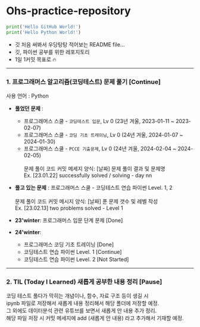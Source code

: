 # Ohs-practice-repository
``` python
print('Hello GitHub World!')
print('Hello Python World!')
```
* 깃 처음 써봐서 우당탕탕 적어보는 README file...
* 깃, 파이썬 공부를 위한 레포지토리
* 1일 1커밋 목표로 🔥
---

### 1. 프로그래머스 알고리즘(코딩테스트) 문제 풀기 [Continue]
사용 언어 : Python   
   
* **풀었던 문제** :
  * 프로그래머스 스쿨 - `코딩테스트 입문`, Lv 0 (23년 겨울, 2023-01-11 ~ 2023-02-07)
  * 프로그래머스 스쿨 - `코딩 기초 트레이닝`, Lv 0 (24년 겨울, 2024-01-07 ~ 2024-01-30)
  * 프로그래머스 스쿨 - `PCCE 기출문제`, Lv 0 (24년 겨울, 2024-02-04 ~ 2024-02-05)
<br></br>
문제 풀이 코드 커밋 메세지 양식: [날짜] 문제 풀이 결과 및 문제명   
Ex. [23.01.22] successfully solved / solving - day nn   
   
* **풀고 있는 문제** : 프로그래머스 스쿨 - 코딩테스트 연습 파이썬 Level. 1, 2
<br></br>
문제 풀이 코드 커밋 메시지 양식: [날짜] 푼 문제 갯수 및 레벨 작성   
Ex. [23.02.13] two problems solved - Level 1

* **23'winter**: 프로그래머스 입문 단계 문제 [Done]
* **24'winter**:
   * 프로그래머스 코딩 기초 트레이닝 [Done]
   * 코딩테스트 연습 파이썬 Level. 1 [Continue]
   * 코딩테스트 연습 파이썬 Level. 2 [Not Started]
---

### 2. TIL (Today I Learned) 새롭게 공부한 내용 정리 [Pause]
코딩 테스트 풀다가 막히는 개념이나, 함수, 자료 구조 등이 생길 시   
ipynb 파일로 저장해서 새롭게 내용 정리해서 해당 폴더에 저장할 예정.   
그 외에도 데이터분석 관련 유튜브를 보면서 새롭게 안 내용 추가 정리.   
해당 파일 저장 시 커밋 메세지에 add (새롭게 안 내용) 라고 추가해서 기재할 예정.
